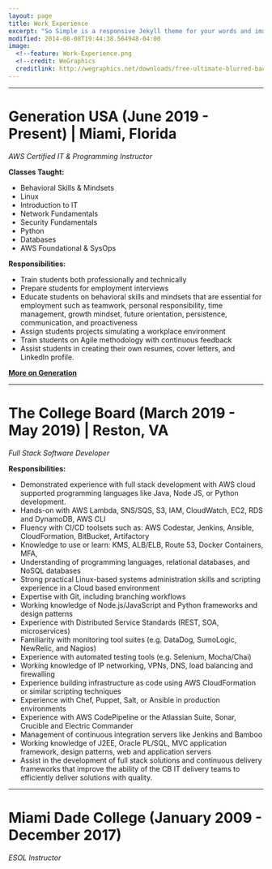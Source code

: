 ```yaml
---
layout: page
title: Work Experience
excerpt: "So Simple is a responsive Jekyll theme for your words and images."
modified: 2014-08-08T19:44:38.564948-04:00
image:
  <!--feature: Work-Experience.png
  <!--credit: WeGraphics
  creditlink: http://wegraphics.net/downloads/free-ultimate-blurred-background-pack/ -->
---
```


<hr/>

# **Generation USA (June 2019 - Present) | Miami, Florida**

*AWS Certified IT & Programming Instructor*

**Classes Taught:**
  * Behavioral Skills & Mindsets
  * Linux
  * Introduction to IT
  * Network Fundamentals
  * Security Fundamentals
  * Python 
  * Databases
  * AWS Foundational & SysOps

**Responsibilities:**
  * Train students both professionally and technically
  * Prepare students for employment interviews
  * Educate students on behavioral skills and mindsets that are essential for employment such as teamwork, personal responsibility, time management, growth mindset, future orientation, persistence, communication, and proactiveness
  * Assign students projects simulating a workplace environment
  * Train students on Agile methodology with continuous feedback
  * Assist students in creating their own resumes, cover letters, and LinkedIn profile.
  
 <a markdown="0" href="https://usa.generation.org/" class="btn"><strong>More on Generation</strong></a>
 
 <hr/>
 
 
# **The College Board (March 2019 - May 2019) | Reston, VA**

*Full Stack Software Developer*

**Responsibilities:**
  * Demonstrated experience with full stack development with AWS cloud supported programming languages like Java, Node JS, or Python development.
  * Hands-on with AWS Lambda, SNS/SQS, S3, IAM, CloudWatch, EC2, RDS and DynamoDB, AWS CLI
  * Fluency with CI/CD toolsets such as: AWS Codestar, Jenkins, Ansible, CloudFormation, BitBucket, Artifactory
  * Knowledge to use or learn: KMS, ALB/ELB, Route 53, Docker Containers, MFA,
  * Understanding of programming languages, relational databases, and NoSQL databases
  * Strong practical Linux-based systems administration skills and scripting experience in a Cloud based environment
  * Expertise with Git, including branching workflows
  * Working knowledge of Node.js/JavaScript and Python frameworks and design patterns
  * Experience with Distributed Service Standards (REST, SOA, microservices)
  * Familiarity with monitoring tool suites (e.g. DataDog, SumoLogic, NewRelic, and Nagios)
  * Experience with automated testing tools (e.g. Selenium, Mocha/Chai)
  * Working knowledge of IP networking, VPNs, DNS, load balancing and firewalling
  * Experience building infrastructure as code using AWS CloudFormation or similar scripting techniques
  * Experience with Chef, Puppet, Salt, or Ansible in production environments
  * Experience with AWS CodePipeline or the Atlassian Suite, Sonar, Crucible and Electric Commander
  * Management of continuous integration servers like Jenkins and Bamboo
  * Working knowledge of J2EE, Oracle PL/SQL, MVC application framework, design patterns, web and application servers
  * Assist in the development of full stack solutions and continuous delivery frameworks that improve the ability of the CB IT delivery teams to efficiently deliver solutions with quality.

<hr/>

# **Miami Dade College (January 2009 - December 2017)**

*ESOL Instructor*





[^1]: Example: *domain.com/category-name/post-title*

